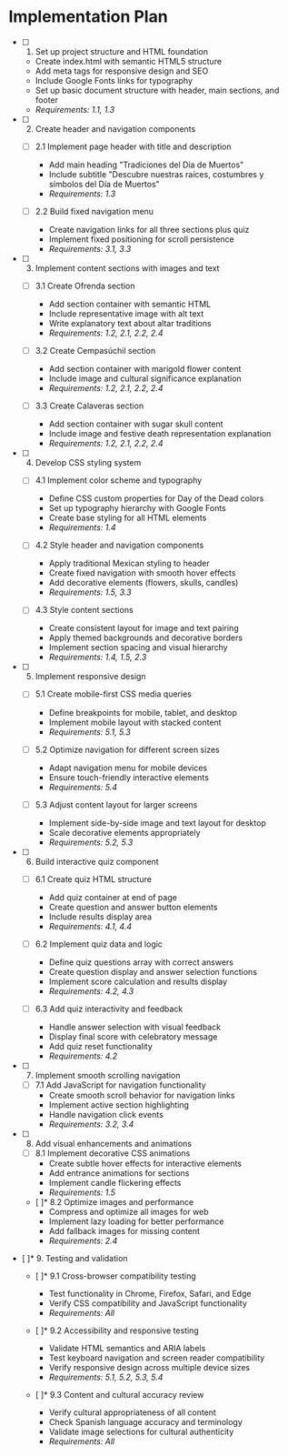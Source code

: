 # Implementation Plan

- [ ] 1. Set up project structure and HTML foundation
  - Create index.html with semantic HTML5 structure
  - Add meta tags for responsive design and SEO
  - Include Google Fonts links for typography
  - Set up basic document structure with header, main sections, and footer
  - _Requirements: 1.1, 1.3_

- [ ] 2. Create header and navigation components
  - [ ] 2.1 Implement page header with title and description
    - Add main heading "Tradiciones del Día de Muertos"
    - Include subtitle "Descubre nuestras raíces, costumbres y símbolos del Día de Muertos"
    - _Requirements: 1.3_
  
  - [ ] 2.2 Build fixed navigation menu
    - Create navigation links for all three sections plus quiz
    - Implement fixed positioning for scroll persistence
    - _Requirements: 3.1, 3.3_

- [ ] 3. Implement content sections with images and text
  - [ ] 3.1 Create Ofrenda section
    - Add section container with semantic HTML
    - Include representative image with alt text
    - Write explanatory text about altar traditions
    - _Requirements: 1.2, 2.1, 2.2, 2.4_
  
  - [ ] 3.2 Create Cempasúchil section
    - Add section container with marigold flower content
    - Include image and cultural significance explanation
    - _Requirements: 1.2, 2.1, 2.2, 2.4_
  
  - [ ] 3.3 Create Calaveras section
    - Add section container with sugar skull content
    - Include image and festive death representation explanation
    - _Requirements: 1.2, 2.1, 2.2, 2.4_

- [ ] 4. Develop CSS styling system
  - [ ] 4.1 Implement color scheme and typography
    - Define CSS custom properties for Day of the Dead colors
    - Set up typography hierarchy with Google Fonts
    - Create base styling for all HTML elements
    - _Requirements: 1.4_
  
  - [ ] 4.2 Style header and navigation components
    - Apply traditional Mexican styling to header
    - Create fixed navigation with smooth hover effects
    - Add decorative elements (flowers, skulls, candles)
    - _Requirements: 1.5, 3.3_
  
  - [ ] 4.3 Style content sections
    - Create consistent layout for image and text pairing
    - Apply themed backgrounds and decorative borders
    - Implement section spacing and visual hierarchy
    - _Requirements: 1.4, 1.5, 2.3_

- [ ] 5. Implement responsive design
  - [ ] 5.1 Create mobile-first CSS media queries
    - Define breakpoints for mobile, tablet, and desktop
    - Implement mobile layout with stacked content
    - _Requirements: 5.1, 5.3_
  
  - [ ] 5.2 Optimize navigation for different screen sizes
    - Adapt navigation menu for mobile devices
    - Ensure touch-friendly interactive elements
    - _Requirements: 5.4_
  
  - [ ] 5.3 Adjust content layout for larger screens
    - Implement side-by-side image and text layout for desktop
    - Scale decorative elements appropriately
    - _Requirements: 5.2, 5.3_

- [ ] 6. Build interactive quiz component
  - [ ] 6.1 Create quiz HTML structure
    - Add quiz container at end of page
    - Create question and answer button elements
    - Include results display area
    - _Requirements: 4.1, 4.4_
  
  - [ ] 6.2 Implement quiz data and logic
    - Define quiz questions array with correct answers
    - Create question display and answer selection functions
    - Implement score calculation and results display
    - _Requirements: 4.2, 4.3_
  
  - [ ] 6.3 Add quiz interactivity and feedback
    - Handle answer selection with visual feedback
    - Display final score with celebratory message
    - Add quiz reset functionality
    - _Requirements: 4.2_

- [ ] 7. Implement smooth scrolling navigation
  - [ ] 7.1 Add JavaScript for navigation functionality
    - Create smooth scroll behavior for navigation links
    - Implement active section highlighting
    - Handle navigation click events
    - _Requirements: 3.2, 3.4_

- [ ] 8. Add visual enhancements and animations
  - [ ] 8.1 Implement decorative CSS animations
    - Create subtle hover effects for interactive elements
    - Add entrance animations for sections
    - Implement candle flickering effects
    - _Requirements: 1.5_
  
  - [ ]* 8.2 Optimize images and performance
    - Compress and optimize all images for web
    - Implement lazy loading for better performance
    - Add fallback images for missing content
    - _Requirements: 2.4_

- [ ]* 9. Testing and validation
  - [ ]* 9.1 Cross-browser compatibility testing
    - Test functionality in Chrome, Firefox, Safari, and Edge
    - Verify CSS compatibility and JavaScript functionality
    - _Requirements: All_
  
  - [ ]* 9.2 Accessibility and responsive testing
    - Validate HTML semantics and ARIA labels
    - Test keyboard navigation and screen reader compatibility
    - Verify responsive design across multiple device sizes
    - _Requirements: 5.1, 5.2, 5.3, 5.4_
  
  - [ ]* 9.3 Content and cultural accuracy review
    - Verify cultural appropriateness of all content
    - Check Spanish language accuracy and terminology
    - Validate image selections for cultural authenticity
    - _Requirements: All_